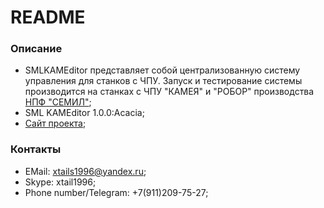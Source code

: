# README #

### Описание ###

* SMLKAMEditor представляет собой централизованную систему управления для станков с ЧПУ. Запуск и тестирование системы производится на станках с ЧПУ "КАМЕЯ" и "РОБОР" производства [НПФ "СЕМИЛ"](https://semil.ru/);
* SML KAMEditor 1.0.0:Acacia;
* [Сайт проекта](https://appsforgeinc.bitbucket.io/);

### Контакты ###

* EMail: xtails1996@yandex.ru;
* Skype: xtail1996;
* Phone number/Telegram: +7(911)209-75-27;